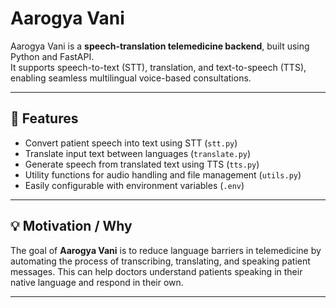 # Aarogya Vani

Aarogya Vani is a **speech-translation telemedicine backend**, built using Python and FastAPI.  
It supports speech-to-text (STT), translation, and text-to-speech (TTS), enabling seamless multilingual voice-based consultations.

---

## 🚀 Features

- Convert patient speech into text using STT (`stt.py`)  
- Translate input text between languages (`translate.py`)  
- Generate speech from translated text using TTS (`tts.py`)  
- Utility functions for audio handling and file management (`utils.py`)  
- Easily configurable with environment variables (`.env`)  

---

## 💡 Motivation / Why

The goal of **Aarogya Vani** is to reduce language barriers in telemedicine by automating the process of transcribing, translating, and speaking patient messages. This can help doctors understand patients speaking in their native language and respond in their own.

---



